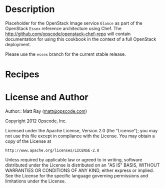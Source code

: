 Description
===========
Placeholder for the OpenStack Image service `Glance` as part of the OpenStack `Essex` reference architecture using Chef. The http://github.com/opscode/openstack-chef-repo will contain documentation for using this cookbook in the context of a full OpenStack deployment.

Please use the `essex` branch for the current stable release.

Recipes
=======

License and Author
==================

Author:: Matt Ray (<matt@opscode.com>)

Copyright 2012 Opscode, Inc.

Licensed under the Apache License, Version 2.0 (the "License");
you may not use this file except in compliance with the License.
You may obtain a copy of the License at

    http://www.apache.org/licenses/LICENSE-2.0

Unless required by applicable law or agreed to in writing, software
distributed under the License is distributed on an "AS IS" BASIS,
WITHOUT WARRANTIES OR CONDITIONS OF ANY KIND, either express or implied.
See the License for the specific language governing permissions and
limitations under the License.

